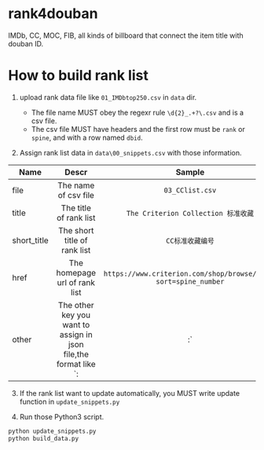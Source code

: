 # rank4douban
IMDb, CC, MOC, FIB, all kinds of billboard that connect the item title with douban ID.

# How to build rank list

1. upload rank data file like `01_IMDbtop250.csv` in `data` dir.

   - The file name MUST obey the regexr rule `\d{2}_.+?\.csv` and is a csv file.
   - The csv file MUST have headers and the first row must be `rank` or `spine`, and with a row named `dbid`.

2. Assign rank list data in `data\00_snippets.csv` with those information.

| Name       | Descr         | Sample           |
| -------------|:--------------:|:--------------:|
| file | The name of csv file | `03_CClist.csv` |
| title | The title of rank list | `The Criterion Collection 标准收藏` |
| short_title | The short title of rank list | `CC标准收藏编号` |
| href | The homepage url of rank list | `https://www.criterion.com/shop/browse/list?sort=spine_number` |
| other | The other key you want to assign in json file,the format like `<key1>:<value1>|<key2>:<value2>` | `prefix:#` |

3. If the rank list want to update automatically, you MUST write update function in `update_snippets.py`

4. Run those Python3 script.

```bash
python update_snippets.py
python build_data.py
```

